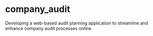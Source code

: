 # company_audit
Developing a web-based audit planning application to streamline and enhance company audit processes online.
